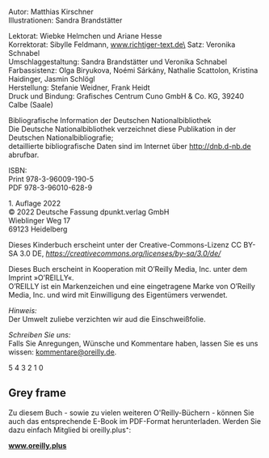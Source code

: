 <!--
SPDX-FileCopyrightText: 2021 Matthias Kirschner

SPDX-License-Identifier: CC-BY-SA-3.0-DE
-->
Autor: Matthias Kirschner\
Illustrationen: Sandra Brandstätter

Lektorat: Wiebke Helmchen und Ariane Hesse\
Korrektorat: Sibylle Feldmann, www.richtiger-text.de\
Satz: Veronika Schnabel\
Umschlaggestaltung: Sandra Brandstätter und Veronika Schnabel\
Farbassistenz: Olga Biryukova, Noémi Sárkány, Nathalie Scattolon, Kristina Haidinger, Jasmin Schlögl\
Herstellung: Stefanie Weidner, Frank Heidt\
Druck und Bindung: Grafisches Centrum Cuno GmbH & Co. KG, 39240 Calbe (Saale)

Bibliografische Information der Deutschen Nationalbibliothek\
Die Deutsche Nationalbibliothek verzeichnet diese Publikation in der Deutschen Nationalbibliografie;\
detaillierte bibliografische Daten sind im Internet über http://dnb.d-nb.de abrufbar.

ISBN:\
Print 978-3-96009-190-5\
PDF 978-3-96010-628-9


1\. Auflage 2022\
© 2022 Deutsche Fassung dpunkt.verlag GmbH\
Wieblinger Weg 17\
69123 Heidelberg

Dieses Kinderbuch erscheint unter der Creative-Commons-Lizenz CC BY-SA 3.0 DE, _https://creativecommons.org/licenses/by-sa/3.0/de/_

Dieses Buch erscheint in Kooperation mit O’Reilly Media, Inc. unter dem Imprint »O’REILLY«.\
O’REILLY ist ein Markenzeichen und eine eingetragene Marke von O’Reilly Media, Inc. und wird mit Einwilligung des Eigentümers verwendet.

_Hinweis:_\
Der Umwelt zuliebe verzichten wir aud die Einschweißfolie.

_Schreiben Sie uns:_\
Falls Sie Anregungen, Wünsche und Kommentare haben, lassen Sie es uns wissen: kommentare@oreilly.de.

5 4 3 2 1 0

## Grey frame

Zu diesem Buch - sowie zu vielen weiteren O'Reilly-Büchern - können Sie auch das entsprechende E-Book im PDF-Format herunterladen. Werden Sie dazu einfach Mitglied bi oreilly.plus⁺:

**www.oreilly.plus**
